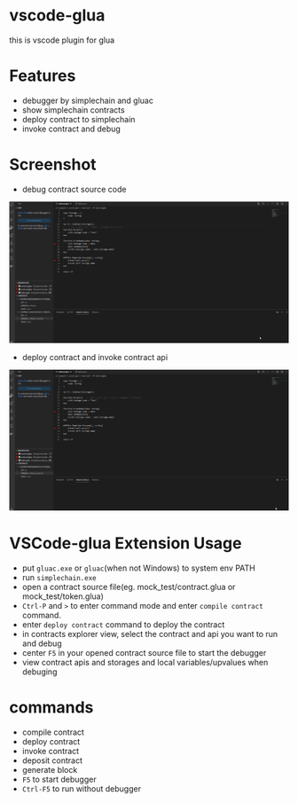 vscode-glua
===================

this is vscode plugin for glua

# Features

* debugger by simplechain and gluac
* show simplechain contracts
* deploy contract to simplechain
* invoke contract and debug

# Screenshot

* debug contract source code

![alt vscode-glua-debug-contract.gif](./public/vscode-glua-debug-contract.gif)


* deploy contract and invoke contract api

![alt vscode-glua-create-contract.gif](./public/vscode-glua-create-contract.gif)

# VSCode-glua Extension Usage

* put `gluac.exe` or `gluac`(when not Windows) to system env PATH
* run `simplechain.exe`
* open a contract source file(eg. mock_test/contract.glua or mock_test/token.glua)
* `Ctrl-P` and `>` to enter command mode and enter `compile contract` command.
* enter `deploy contract` command to deploy the contract
* in contracts explorer view, select the contract and api you want to run and debug
* center `F5` in your opened contract source file to start the debugger
* view contract apis and storages and local variables/upvalues when debuging

# commands

* compile contract
* deploy contract
* invoke contract
* deposit contract
* generate block
* `F5` to start debugger
* `Ctrl-F5` to run without debugger
